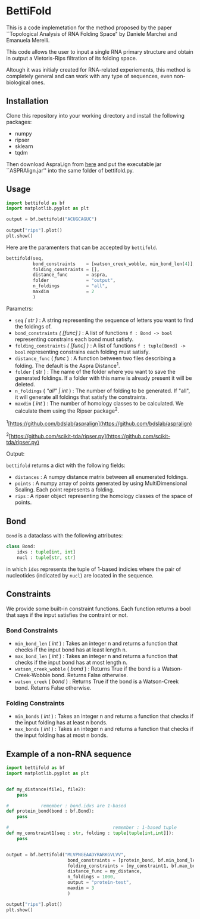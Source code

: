 # BettiFold

This is a code implemetation for the method proposed by the paper ``Topological Analysis of RNA Folding Space" by Daniele Marchei and Emanuela Merelli.

This code allows the user to input a single RNA primary structure and obtain in output a Vietoris-Rips filtration of its folding space.

Altough it was initialy created for RNA-related experiements, this method is completely general and can work with any type of sequences, even non-biological ones.

## Installation
Clone this repository into your working directory and install the following packages:
- numpy
- ripser
- sklearn
- tqdm

Then download AspraLign from [here](https://github.com/bdslab/aspralign) and put the executable jar ``ASPRAlign.jar'' into the same folder of bettifold.py.


## Usage


```python
import bettifold as bf
import matplotlib.pyplot as plt

output = bf.bettifold("ACUGCAGUC")
                    
output["rips"].plot()
plt.show()
```

Here are the paramenters that can be accepted by ```bettifold```.
```python
bettifold(seq, 
          bond_constraints    = [watson_creek_wobble, min_bond_len(4)],
          folding_constraints = [],
          distance_func       = aspra,
          folder              = "output",
          n_foldings          = "all",
          maxdim              = 2
          )
```
Parametrs:
- ```seq``` *( str )* : A string representing the sequence of letters you want to find the foldings of.
- ```bond_constraints``` *( [func] )* : A list of functions ```f : Bond -> bool``` representing constrains each bond must satisfy.
- ```folding_constraints``` *( [func] )* : A list of functions ```f : tuple[Bond] -> bool``` representing constrains each folding must satisfy.
- ```distance_func``` ( *func* ) : A function between two files describing a folding. The default is the Aspra Distance<sup>1</sup>.
- ```folder``` ( str ) : The name of the folder where you want to save the generated foldings. If a folder with this name is already present it will be deleted.
- ```n_foldings``` ( *"all" | int* ) : The number of folding to be generated. If "all", it will generate all foldings that satisfy the constraints.
- ```maxdim``` ( *int* ) : The number of homology classes to be calculated. We calculate them using the Ripser package<sup>2</sup>.


<sup>1</sup>[https://github.com/bdslab/aspralign](https://github.com/bdslab/aspralign)

<sup>2</sup>[https://github.com/scikit-tda/ripser.py](https://github.com/scikit-tda/ripser.py)


Output:

```bettifold``` returns a dict with the following fields:
- ```distances``` : A numpy distance matrix between all enumerated foldings.
- ```points``` : A numpy array of points generated by using MultiDimensional Scaling. Each point represents a folding.
- ```rips``` : A ripser object representing the homology classes of the space of points.

## Bond

```Bond``` is a dataclass with the following attributes:
```python
class Bond:
    idxs : tuple[int, int]
    nucl : tuple[str, str]
```
in which ```idxs``` represents the tuple of 1-based indicies where the pair of nucleotides (indicated by ```nucl```) are located in the sequence.

## Constraints

We provide some built-in constraint functions. Each function returns a bool that says if the input satisfies the contraint or not.
### Bond Constraints
- ```min_bond_len``` ( *int* ) : Takes an integer n and returns a function that checks if the input bond has at least length n.
- ```max_bond_len``` ( *int* ) : Takes an integer n and returns a function that checks if the input bond has at most length n.
- ```watson_creek_wobble``` ( *bond* ) : Returns True if the bond is a Watson-Creek-Wobble bond. Returns False otherwise.
- ```watson_creek``` ( *bond* ) : Returns True if the bond is a Watson-Creek bond. Returns False otherwise.

### Folding Constraints
- ```min_bonds``` ( *int* ) : Takes an integer n and returns a function that checks if the input folding has at least n bonds.
- ```max_bonds``` ( *int* ) : Takes an integer n and returns a function that checks if the input folding has at most n bonds.


## Example of a non-RNA sequence
```python
import bettifold as bf
import matplotlib.pyplot as plt


def my_distance(file1, file2):
    pass

#            remember : bond.idxs are 1-based
def protein_bond(bond : bf.Bond):
    pass

#                                       remember : 1-based tuple
def my_constraint1(seq : str, folding : tuple[tuple[int,int]]):
    pass


output = bf.bettifold("MLVPNGEAADYRARKGVLVV",
                       bond_constraints = [protein_bond, bf.min_bond_len(5)],
                       folding_constraints = [my_constraint1, bf.max_bonds(10)],
                       distance_func = my_distance,
                       n_foldings = 1000,
                       output = "protein-test",
                       maxdim = 3
                       )

output["rips"].plot()
plt.show()
```